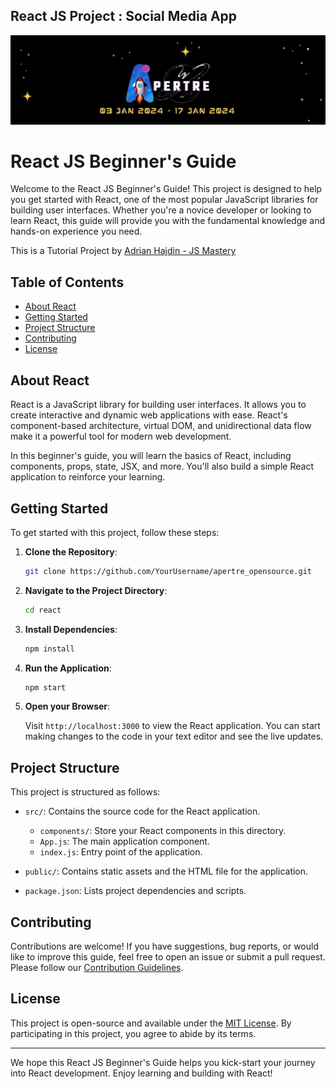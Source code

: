 ## **React JS Project : Social Media App**

![logo](../assets/logo.jpg)

# React JS Beginner's Guide

Welcome to the React JS Beginner's Guide! This project is designed to help you get started with React, one of the most popular JavaScript libraries for building user interfaces. Whether you're a novice developer or looking to learn React, this guide will provide you with the fundamental knowledge and hands-on experience you need.

This is a Tutorial Project by [Adrian Hajdin - JS Mastery](https://github.com/adrianhajdin)


## Table of Contents

- [About React](#about-react)
- [Getting Started](#getting-started)
- [Project Structure](#project-structure)
- [Contributing](#contributing)
- [License](#license)

## About React

React is a JavaScript library for building user interfaces. It allows you to create interactive and dynamic web applications with ease. React's component-based architecture, virtual DOM, and unidirectional data flow make it a powerful tool for modern web development.

In this beginner's guide, you will learn the basics of React, including components, props, state, JSX, and more. You'll also build a simple React application to reinforce your learning.

## Getting Started

To get started with this project, follow these steps:

1. **Clone the Repository**: 

   ```bash
   git clone https://github.com/YourUsername/apertre_opensource.git
   ```

2. **Navigate to the Project Directory**:

   ```bash
   cd react
   ```

3. **Install Dependencies**:

   ```bash
   npm install
   ```

4. **Run the Application**:

   ```bash
   npm start
   ```

5. **Open your Browser**:

   Visit `http://localhost:3000` to view the React application. You can start making changes to the code in your text editor and see the live updates.

## Project Structure

This project is structured as follows:

- `src/`: Contains the source code for the React application.
  - `components/`: Store your React components in this directory.
  - `App.js`: The main application component.
  - `index.js`: Entry point of the application.

- `public/`: Contains static assets and the HTML file for the application.

- `package.json`: Lists project dependencies and scripts.

## Contributing

Contributions are welcome! If you have suggestions, bug reports, or would like to improve this guide, feel free to open an issue or submit a pull request. Please follow our [Contribution Guidelines](CONTRIBUTING.md).

## License

This project is open-source and available under the [MIT License](LICENSE). By participating in this project, you agree to abide by its terms.

---

We hope this React JS Beginner's Guide helps you kick-start your journey into React development. Enjoy learning and building with React!
